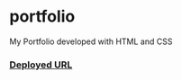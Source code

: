 # portfolio
My Portfolio developed with HTML and CSS
### [Deployed URL](https://portfolio-15e20.web.app)
